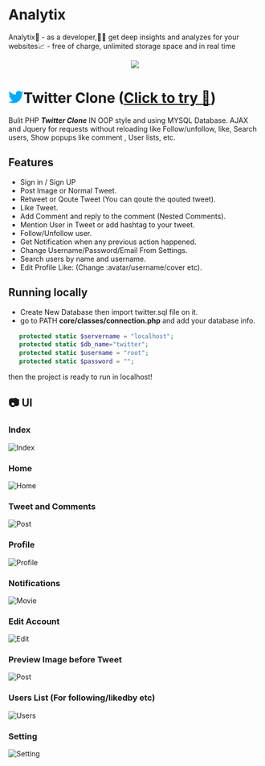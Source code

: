# Analytix
Analytix💙 - as a developer,👨‍💻 get deep insights and analyzes for your websites📈 - free of charge, unlimited storage space and in real time


<div align="center">
	<img src="https://cdn.jsdelivr.net/gh/holic-x/holic-x/assets/github-contribution-grid-snake.svg" />
</div>

# <img align="left" alt="Twitter" width="30px" src="https://github.com/aminyasser/aminyasser/blob/main/icons/twitter.png" draggable="false" /> Twitter Clone ([Click to try 🚀](https://sn-amin.000webhostapp.com/))

Bulit PHP **_Twitter Clone_** IN OOP style and using MYSQL Database. AJAX and Jquery for requests without reloading like Follow/unfollow, like, Search users, Show popups like comment , User lists, etc.


## Features

- Sign in / Sign UP
- Post Image or Normal Tweet.
- Retweet or Qoute Tweet (You can qoute the qouted tweet).
- Like Tweet.
- Add Comment and reply to the comment (Nested Comments).
- Mention User in Tweet or add hashtag to your tweet.
- Follow/Unfollow user.
- Get Notification when any previous action happened.
- Change Username/Password/Email From Settings.
- Search users by name and username.
- Edit Profile Like: (Change :avatar/username/cover etc).

## Running locally
 
 - Create New Database then import twitter.sql file on it.
 - go to PATH **core/classes/connection.php** and add your database info.

 ```php
    protected static $servername = "localhost";
    protected static $db_name="twitter";
    protected static $username = "root";
    protected static $password = "";
```
 then the project is ready to run in localhost!

## 📷 UI


### Index
![Index](screenshots/Index.png)

### Home
![Home](screenshots/Home.png)

### Tweet and Comments
![Post](screenshots/Inner-Post.png)

### Profile
![Profile](screenshots/Profile.png)

### Notifications
![Movie](screenshots/Notifications.png)

### Edit Account
![Edit](screenshots/Edit.png)

### Preview Image before Tweet
![Post](screenshots/Post.png)

### Users List (For following/likedby etc)
![Users](screenshots/Users.png)

### Setting
![Setting](screenshots/Setting.png) 
